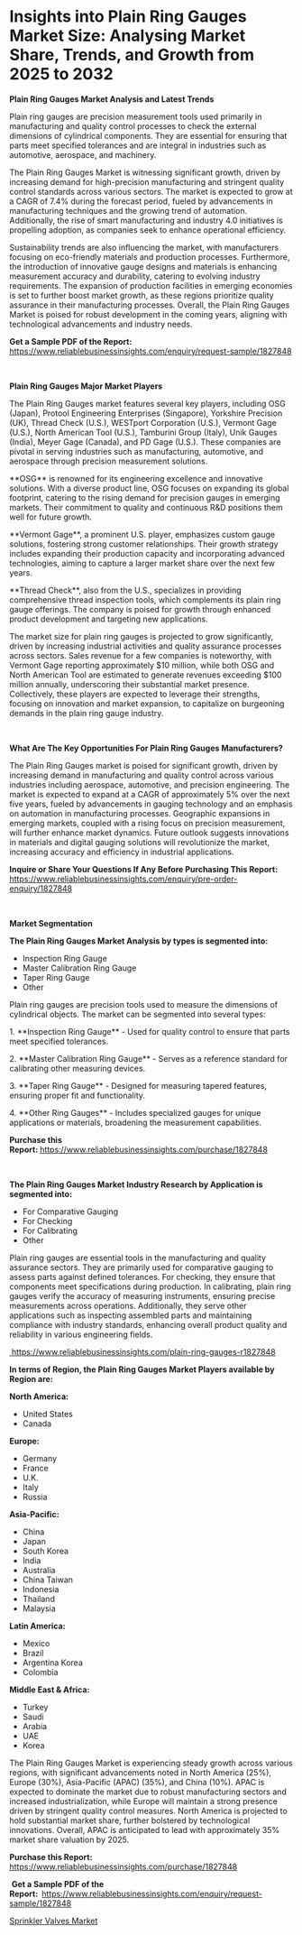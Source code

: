 <p><h1>Insights into Plain Ring Gauges Market Size: Analysing Market Share, Trends, and Growth from 2025 to 2032</h1></p><p><strong>Plain Ring Gauges Market Analysis and Latest Trends</strong></p>
<p><p>Plain ring gauges are precision measurement tools used primarily in manufacturing and quality control processes to check the external dimensions of cylindrical components. They are essential for ensuring that parts meet specified tolerances and are integral in industries such as automotive, aerospace, and machinery.</p><p>The Plain Ring Gauges Market is witnessing significant growth, driven by increasing demand for high-precision manufacturing and stringent quality control standards across various sectors. The market is expected to grow at a CAGR of 7.4% during the forecast period, fueled by advancements in manufacturing techniques and the growing trend of automation. Additionally, the rise of smart manufacturing and industry 4.0 initiatives is propelling adoption, as companies seek to enhance operational efficiency.</p><p>Sustainability trends are also influencing the market, with manufacturers focusing on eco-friendly materials and production processes. Furthermore, the introduction of innovative gauge designs and materials is enhancing measurement accuracy and durability, catering to evolving industry requirements. The expansion of production facilities in emerging economies is set to further boost market growth, as these regions prioritize quality assurance in their manufacturing processes. Overall, the Plain Ring Gauges Market is poised for robust development in the coming years, aligning with technological advancements and industry needs.</p></p>
<p><strong>Get a Sample PDF of the Report:&nbsp;</strong> <a href="https://www.reliablebusinessinsights.com/enquiry/request-sample/1827848?utm_campaign=3384&utm_medium=2&utm_source=Github&utm_content=ia&utm_term=11042025&utm_id=plain-ring-gauges">https://www.reliablebusinessinsights.com/enquiry/request-sample/1827848</a></p>
<p>&nbsp;</p>
<p><strong>Plain Ring Gauges Major Market Players</strong></p>
<p><p>The Plain Ring Gauges market features several key players, including OSG (Japan), Protool Engineering Enterprises (Singapore), Yorkshire Precision (UK), Thread Check (U.S.), WESTport Corporation (U.S.), Vermont Gage (U.S.), North American Tool (U.S.), Tamburini Group (Italy), Unik Gauges (India), Meyer Gage (Canada), and PD Gage (U.S.). These companies are pivotal in serving industries such as manufacturing, automotive, and aerospace through precision measurement solutions.</p><p>**OSG** is renowned for its engineering excellence and innovative solutions. With a diverse product line, OSG focuses on expanding its global footprint, catering to the rising demand for precision gauges in emerging markets. Their commitment to quality and continuous R&D positions them well for future growth.</p><p>**Vermont Gage**, a prominent U.S. player, emphasizes custom gauge solutions, fostering strong customer relationships. Their growth strategy includes expanding their production capacity and incorporating advanced technologies, aiming to capture a larger market share over the next few years.</p><p>**Thread Check**, also from the U.S., specializes in providing comprehensive thread inspection tools, which complements its plain ring gauge offerings. The company is poised for growth through enhanced product development and targeting new applications.</p><p>The market size for plain ring gauges is projected to grow significantly, driven by increasing industrial activities and quality assurance processes across sectors. Sales revenue for a few companies is noteworthy, with Vermont Gage reporting approximately $10 million, while both OSG and North American Tool are estimated to generate revenues exceeding $100 million annually, underscoring their substantial market presence. Collectively, these players are expected to leverage their strengths, focusing on innovation and market expansion, to capitalize on burgeoning demands in the plain ring gauge industry.</p></p>
<p>&nbsp;</p>
<p><strong>What Are The Key Opportunities For Plain Ring Gauges Manufacturers?</strong></p>
<p><p>The Plain Ring Gauges market is poised for significant growth, driven by increasing demand in manufacturing and quality control across various industries including aerospace, automotive, and precision engineering. The market is expected to expand at a CAGR of approximately 5% over the next five years, fueled by advancements in gauging technology and an emphasis on automation in manufacturing processes. Geographic expansions in emerging markets, coupled with a rising focus on precision measurement, will further enhance market dynamics. Future outlook suggests innovations in materials and digital gauging solutions will revolutionize the market, increasing accuracy and efficiency in industrial applications.</p></p>
<p><strong>Inquire or Share Your Questions If Any Before Purchasing This Report:</strong> <a href="https://www.reliablebusinessinsights.com/enquiry/pre-order-enquiry/1827848?utm_campaign=3384&utm_medium=2&utm_source=Github&utm_content=ia&utm_term=11042025&utm_id=plain-ring-gauges">https://www.reliablebusinessinsights.com/enquiry/pre-order-enquiry/1827848</a></p>
<p>&nbsp;</p>
<p><strong>Market Segmentation</strong></p>
<p><strong>The Plain Ring Gauges Market Analysis by types is segmented into:</strong></p>
<p><ul><li>Inspection Ring Gauge</li><li>Master Calibration Ring Gauge</li><li>Taper Ring Gauge</li><li>Other</li></ul></p>
<p><p>Plain ring gauges are precision tools used to measure the dimensions of cylindrical objects. The market can be segmented into several types: </p><p>1. **Inspection Ring Gauge** - Used for quality control to ensure that parts meet specified tolerances.  </p><p>2. **Master Calibration Ring Gauge** - Serves as a reference standard for calibrating other measuring devices.  </p><p>3. **Taper Ring Gauge** - Designed for measuring tapered features, ensuring proper fit and functionality.  </p><p>4. **Other Ring Gauges** - Includes specialized gauges for unique applications or materials, broadening the measurement capabilities.</p></p>
<p><strong>Purchase this Report:&nbsp;</strong><a href="https://www.reliablebusinessinsights.com/purchase/1827848?utm_campaign=3384&utm_medium=2&utm_source=Github&utm_content=ia&utm_term=11042025&utm_id=plain-ring-gauges">https://www.reliablebusinessinsights.com/purchase/1827848</a></p>
<p>&nbsp;</p>
<p><strong>The Plain Ring Gauges Market Industry Research by Application is segmented into:</strong></p>
<p><ul><li>For Comparative Gauging</li><li>For Checking</li><li>For Calibrating</li><li>Other</li></ul></p>
<p><p>Plain ring gauges are essential tools in the manufacturing and quality assurance sectors. They are primarily used for comparative gauging to assess parts against defined tolerances. For checking, they ensure that components meet specifications during production. In calibrating, plain ring gauges verify the accuracy of measuring instruments, ensuring precise measurements across operations. Additionally, they serve other applications such as inspecting assembled parts and maintaining compliance with industry standards, enhancing overall product quality and reliability in various engineering fields.</p></p>
<p><a href="https://www.reliablebusinessinsights.com/plain-ring-gauges-r1827848?utm_campaign=3384&utm_medium=2&utm_source=Github&utm_content=ia&utm_term=11042025&utm_id=plain-ring-gauges">&nbsp;https://www.reliablebusinessinsights.com/plain-ring-gauges-r1827848</a></p>
<p><strong>In terms of Region, the Plain Ring Gauges Market Players available by Region are:</strong></p>
<p>
    <p> <strong> North America: </strong>
        <ul>
            <li>United States</li>
            <li>Canada</li>
        </ul>
        </p> 
    <p> <strong> Europe: </strong>
        <ul>
            <li>Germany</li>
            <li>France</li>
            <li>U.K.</li>
            <li>Italy</li>
            <li>Russia</li>
        </ul>
        </p> 
    <p> <strong> Asia-Pacific: </strong>
        <ul>
            <li>China</li>
            <li>Japan</li>
            <li>South Korea</li>
            <li>India</li>
            <li>Australia</li>
            <li>China Taiwan</li>
            <li>Indonesia</li>
            <li>Thailand</li>
            <li>Malaysia</li>
        </ul>
        </p> 
    <p> <strong> Latin America: </strong>
        <ul>
            <li>Mexico</li>
            <li>Brazil</li>
            <li>Argentina Korea</li>
            <li>Colombia</li>
        </ul>
        </p> 
    <p> <strong> Middle East & Africa: </strong>
        <ul>
            <li>Turkey</li>
            <li>Saudi</li>
            <li>Arabia</li>
            <li>UAE</li>
            <li>Korea</li>
        </ul>
    </p>
    </p>
<p><p>The Plain Ring Gauges Market is experiencing steady growth across various regions, with significant advancements noted in North America (25%), Europe (30%), Asia-Pacific (APAC) (35%), and China (10%). APAC is expected to dominate the market due to robust manufacturing sectors and increased industrialization, while Europe will maintain a strong presence driven by stringent quality control measures. North America is projected to hold substantial market share, further bolstered by technological innovations. Overall, APAC is anticipated to lead with approximately 35% market share valuation by 2025.</p></p>
<p><strong>Purchase this Report: </strong><a href="https://www.reliablebusinessinsights.com/purchase/1827848?utm_campaign=3384&utm_medium=2&utm_source=Github&utm_content=ia&utm_term=11042025&utm_id=plain-ring-gauges">https://www.reliablebusinessinsights.com/purchase/1827848</a></p>
<p>&nbsp;<strong>Get a Sample PDF of the Report:&nbsp;&nbsp;</strong><a href="https://www.reliablebusinessinsights.com/enquiry/request-sample/1827848?utm_campaign=3384&utm_medium=2&utm_source=Github&utm_content=ia&utm_term=11042025&utm_id=plain-ring-gauges">https://www.reliablebusinessinsights.com/enquiry/request-sample/1827848</a></p>
<p><strong></strong></p>
<p><p><a href="https://github.com/ElviraLeka1962/Market-Research-Report-List-1/blob/main/sprinkler-valves-market.md?utm_campaign=3384&utm_medium=2&utm_source=Github&utm_content=ia&utm_term=11042025&utm_id=plain-ring-gauges">Sprinkler Valves Market</a></p></p>